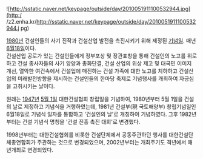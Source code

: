 ![http://sstatic.naver.net/keypage/outside/day/2010051911100532944.jpg](http:/
/z2.enha.kr/http://sstatic.naver.net/keypage/outside/day/2010051911100532944.j
pg)

[1980년](1980%EB%85%84.md) 건설인들의 사기 진작과 건설산업 발전을 촉진시키기 위해 제정된
[기념일](%EA%B8%B0%EB%85%90%EC%9D%BC.md). 매년 [6월18일](6%EC%9B%94%2018%EC%9D%BC.md)이다.  
건설산업 공로가 있는 건설인들에게 정부포상 및 장관표창을 통해 건설인의 노고를 위로하고 건설 종사자들의 사기 앙양과 총화단결, 건설 산업의
위상 제고 및 대국민 이미지 개선, 열악한 여건속에서 건설업에 매진하는 건설 가족에 대한 노고를 치하하고 건설산업의 미래발전방향을 제시하는
건설인들의 한마당 축제로 기념행사를 개최하여 자긍심을 고취시키는 날이다.

원래는 [1947년](1947%EB%85%84.md) [5월 1일](5%EC%9B%94%201%EC%9D%BC.md) 대한건설협회
창립일을 기념하여, 1980년부터 5월 1일을 건설의 날로 제정하고 기념식을 거행하였는데, 1981년 건설부(現 국토해양부) 창립기념일인
6월18일로 기념식 일자를 통합하고 '건설인의 날'로 개칭하여 기념하였다. 그후 1982년부터는 건설 기념식 명칭을 '건설 진흥 촉진
대회'로 변경했다.

1998년부터는 대한건설협회를 비롯한 건설단체에서 공동주관하던 행사를 대한건설단체총연합회가 주관하는 것으로 변경되었으며, 2002년부터는
개최주기도 격년에서 매년개최로 변경되었다.  

